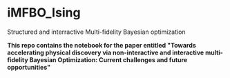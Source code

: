 # iMFBO_Ising
Structured and interractive Multi-fidelity Bayesian optimization 

<b>This repo contains the notebook for the paper entitled "Towards accelerating physical discovery via non-interactive and interactive multi-fidelity Bayesian Optimization: Current challenges and future opportunities" <b>
